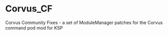 # Corvus_CF
Corvus Community Fixes - a set of ModuleManager patches for the Corvus command pod mod for KSP
